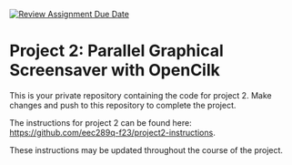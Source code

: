 [![Review Assignment Due Date](https://classroom.github.com/assets/deadline-readme-button-24ddc0f5d75046c5622901739e7c5dd533143b0c8e959d652212380cedb1ea36.svg)](https://classroom.github.com/a/mJYACoap)
# Project 2: Parallel Graphical Screensaver with OpenCilk

This is your private repository containing the code for project 2. Make changes and push to this repository to complete the project.

The instructions for project 2 can be found here: https://github.com/eec289q-f23/project2-instructions.

These instructions may be updated throughout the course of the project.
